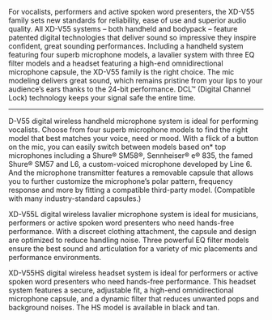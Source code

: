 For vocalists, performers and active spoken word presenters, the XD-V55 family sets new standards for reliability, ease of use and superior audio quality. All XD-V55 systems – both handheld and bodypack – feature patented digital technologies that deliver sound so impressive they inspire confident, great sounding performances. Including a handheld system featuring four superb microphone models, a lavalier system with three EQ filter models and a headset featuring a high-end omnidirectional microphone capsule, the XD-V55 family is the right choice. The mic modeling delivers great sound, which remains pristine from your lips to your audience’s ears thanks to the 24-bit performance. DCL™ (Digital Channel Lock) technology keeps your signal safe the entire time.

---

D-V55 digital wireless handheld microphone system is ideal for performing vocalists. Choose from four superb microphone models to find the right model that best matches your voice, need or mood. With a flick of a button on the mic, you can easily switch between models based on* top microphones including a Shure® SM58®, Sennheiser® e® 835, the famed Shure® SM57 and L6, a custom-voiced microphone developed by Line 6. And the microphone transmitter features a removable capsule that allows you to further customize the microphone’s polar pattern, frequency response and more by fitting a compatible third-party model. (Compatible with many industry-standard capsules.)

XD-V55L digital wireless lavalier microphone system is ideal for musicians, performers or active spoken word presenters who need hands-free performance. With a discreet clothing attachment, the capsule and design are optimized to reduce handling noise. Three powerful EQ filter models ensure the best sound and articulation for a variety of mic placements and performance environments.

XD-V55HS digital wireless headset system is ideal for performers or active spoken word presenters who need hands-free performance. This headset system features a secure, adjustable fit, a high-end omnidirectional microphone capsule, and a dynamic filter that reduces unwanted pops and background noises. The HS model is available in black and tan.
